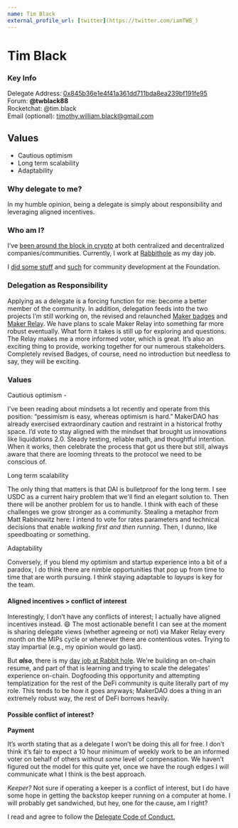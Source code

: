 ```yaml
---
name: Tim Black
external_profile_url: [twitter](https://twitter.com/iamTWB_)
---
```


# Tim Black

### Key Info

Delegate Address: [0x845b36e1e4f41a361dd711bda8ea239bf191fe95](https://etherscan.io/address/0x845b36e1e4f41a361dd711bda8ea239bf191fe95)  
Forum: **@twblack88**  
Rocketchat: @tim.black  
Email (optional): [timothy.william.black@gmail.com](mailto:timothy.william.black@gmail.com)  

## Values

- Cautious optimism
- Long term scalability
- Adaptability

### Why delegate to me?

In my humble opinion, being a delegate is simply about responsibility and leveraging aligned incentives.

### Who am I?

I’ve [been around the block in crypto](https://www.linkedin.com/in/timwblack/) at both centralized and decentralized companies/communities. Currently, I work at [Rabbithole](http://rabbithole.gg/) as my day job.

I [did some stuff](https://github.com/makerdao/community/issues?q=is%3Aissue+is%3Aopen+is%3Aclosed+author%3Atwblack88) and [such](https://github.com/twblack88) for community development at the Foundation.

### Delegation as Responsibility

Applying as a delegate is a forcing function for me: become a better member of the community. In addition, delegation feeds into the two projects I’m still working on, the revised and relaunched [Maker badges](https://forum.makerdao.com/t/badges-are-live-in-the-maker-forum/4503) and [Maker Relay](https://forum.makerdao.com/tag/maker-relay). We have plans to scale Maker Relay into something far more robust eventually. What form it takes is still up for exploring and questions. The Relay makes me a more informed voter, which is great. It’s also an exciting thing to provide, working together for our numerous stakeholders. Completely revised Badges, of course, need no introduction but needless to say, they will be exciting.

### Values

Cautious optimism -

I've been reading about mindsets a lot recently and operate from this position: “pessimism is easy, whereas optimism is hard.” MakerDAO has already exercised extraordinary caution and restraint in a historical frothy space. I’d vote to stay aligned with the mindset that brought us innovations like liquidations 2.0. Steady testing, reliable math, and thoughtful intention. When it works, then celebrate the process that got us there but still, always aware that there are looming threats to the protocol we need to be conscious of.

Long term scalability

The only thing that matters is that DAI is bulletproof for the long term. I see USDC as a current hairy problem that we'll find an elegant solution to. Then there will be another problem for us to handle. I think with each of these challenges we grow stronger as a community. Stealing a metaphor from Matt Rabinowitz here: I intend to vote for rates parameters and technical decisions that enable _walking first and then running_. Then, I dunno, like speedboating or something.

Adaptability

Conversely, if you blend my optimism and startup experience into a bit of a paradox, I do think there are nimble opportunities that pop up from time to time that are worth pursuing. I think staying adaptable to _layups_ is key for the team.

#### Aligned incentives > conflict of interest

Interestingly, I don’t have any conflicts of interest; I actually have aligned incentives instead. :smile: The most actionable benefit I can see at the moment is sharing delegate views (whether agreeing or not) via Maker Relay every month on the MIPs cycle or whenever there are contentious votes. Trying to stay impartial (e.g., my opinion would go last).

But **_also_**, there is my [day job at Rabbit hole](https://twitter.com/iamTWB_/status/1404576140585361413?s=20). We're building an on-chain resume, and part of that is learning and trying to scale the delegates' experience on-chain. Dogfooding this opportunity and attempting templatization for the rest of the DeFi community is quite literally part of my role. This tends to be how it goes anyways; MakerDAO does a thing in an extremely robust way, the rest of DeFi borrows heavily.

#### Possible conflict of interest?

**Payment**

It’s worth stating that as a delegate I won’t be doing this all for free. I don’t think it’s fair to expect a 10 hour minimum of weekly work to be an informed voter on behalf of others without _some_ level of compensation. We haven’t figured out the model for this quite yet, once we have the rough edges I will communicate what I think is the best approach.

_Keeper?_
Not sure if operating a keeper is a conflict of interest, but I do have some hope in getting the backstop keeper running on a computer at home. I will probably get sandwiched, but hey, one for the cause, am I right?

I read and agree to follow the [Delegate Code of Conduct. ](https://forum.makerdao.com/t/recognised-delegate-code-of-conduct/9384)

